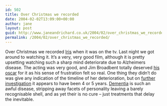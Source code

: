 ```yaml
---
id: 502
title: Over Christmas we recorded
date: 2004-02-02T13:09:00+00:00
author: jane
layout: post
guid: http://www.janeandrichard.co.uk/2004/02/over_christmas_we_recorded
permalink: /2004/02/over_christmas_we_recorded/
---
```

Over Christmas we recorded [Iris](http://www.imdb.com/title/tt0280778/) when it was on the tv. Last night we got around to watching it. It&#8217;s a very, very good film, although it is pretty upsetting watching such a sharp mind deteriorate due to Alzheimers disease. The acting was very good, and Jim Broadbent totally deserved [his oscar](http://news.bbc.co.uk/1/hi/in_depth/entertainment/2002/oscars_2002/1887921.stm) for it as his sense of frustration felt so real. One thing they didn&#8217;t do was give any indication of the timeline of her deterioration, but on [further investigation](http://www.aesthetics-online.org/memorials/bonzon.html) it appears to have been 4 or 5 years. [Dementia](http://www.alzheimers.org.uk/) is such an awful disease, stripping away facets of personality leaving a barely recognisable shell, and as yet their is no cure &#8211; just treatments that delay the inevitable.